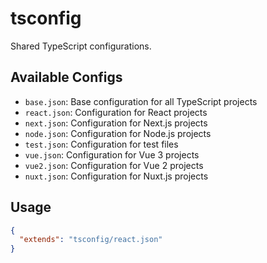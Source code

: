 # tsconfig

Shared TypeScript configurations.

## Available Configs

- `base.json`: Base configuration for all TypeScript projects
- `react.json`: Configuration for React projects
- `next.json`: Configuration for Next.js projects
- `node.json`: Configuration for Node.js projects
- `test.json`: Configuration for test files
- `vue.json`: Configuration for Vue 3 projects
- `vue2.json`: Configuration for Vue 2 projects
- `nuxt.json`: Configuration for Nuxt.js projects

## Usage

```json
{
  "extends": "tsconfig/react.json"
}
```
